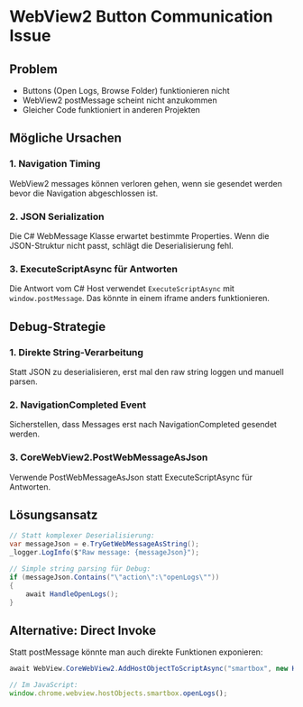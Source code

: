 # WebView2 Button Communication Issue

## Problem
- Buttons (Open Logs, Browse Folder) funktionieren nicht
- WebView2 postMessage scheint nicht anzukommen
- Gleicher Code funktioniert in anderen Projekten

## Mögliche Ursachen

### 1. Navigation Timing
WebView2 messages können verloren gehen, wenn sie gesendet werden bevor die Navigation abgeschlossen ist.

### 2. JSON Serialization
Die C# WebMessage Klasse erwartet bestimmte Properties. Wenn die JSON-Struktur nicht passt, schlägt die Deserialisierung fehl.

### 3. ExecuteScriptAsync für Antworten
Die Antwort vom C# Host verwendet `ExecuteScriptAsync` mit `window.postMessage`. Das könnte in einem iframe anders funktionieren.

## Debug-Strategie

### 1. Direkte String-Verarbeitung
Statt JSON zu deserialisieren, erst mal den raw string loggen und manuell parsen.

### 2. NavigationCompleted Event
Sicherstellen, dass Messages erst nach NavigationCompleted gesendet werden.

### 3. CoreWebView2.PostWebMessageAsJson
Verwende PostWebMessageAsJson statt ExecuteScriptAsync für Antworten.

## Lösungsansatz

```csharp
// Statt komplexer Deserialisierung:
var messageJson = e.TryGetWebMessageAsString();
_logger.LogInfo($"Raw message: {messageJson}");

// Simple string parsing für Debug:
if (messageJson.Contains("\"action\":\"openLogs\""))
{
    await HandleOpenLogs();
}
```

## Alternative: Direct Invoke
Statt postMessage könnte man auch direkte Funktionen exponieren:

```csharp
await WebView.CoreWebView2.AddHostObjectToScriptAsync("smartbox", new HostObject());
```

```javascript
// Im JavaScript:
window.chrome.webview.hostObjects.smartbox.openLogs();
```